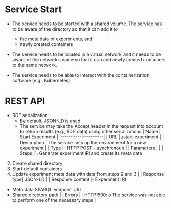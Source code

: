 # Service Start

- The service needs to be started with a shared volume. The service has to be aware of the directory so that it can add it to
  - the meta data of experiments, and
  - newly created containers

- The service needs to be located in a virtual network and it needs to be aware of the network’s name so that it can add newly created containers to the same network.

- The service needs to be able to interact with the containerization software (e.g., Kubernetes)

# REST API

- RDF serialization:
  - By default, JSON-LD is used
  - The service may take the Accept header in the request into account to return results (e.g., RDF data) using other serializations
| Name | Start Experiment |
|----------|----------|
| URL | /start-experiment |
| Description | The service sets up the environment for a new experiment |
| Type |-	HTTP POST -	synchronous  |
| Parameters |  |
| Steps |1.	Generate experiment IRI and create its meta data
2.	Create shared directory
3.	Start default containers
4.	Update experiment meta data with data from steps 2 and 3  |
| Response type| JSON-LD |
| Response content |-	Experiment IRI
-	Meta data SPARQL endpoint URL
-	Shared directory path
  |
| Errors | ·	HTTP 500:
o	The service was not able to perform one of the necessary steps
 |

